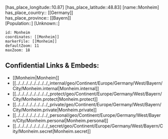 ﻿---
location: [48.83,10.87] 
mapzoom: [7,12] 
mapmarker: city 
type: City
tags:
- geo/City


SpocWebEntityId: 32554
isDeleted: false
confidential: public

---
[has_place_longitude::10.87] 
[has_place_latitude::48.83] 
[name::Monheim] 
has_place_country:: [[Germany]]  
has_place_province:: [[Bayern]]  
[Population::] 
[Unknown::] 


```leaflet
id: Monheim
coordinates: [[Monheim]] 
markerFile: [[Monheim]] 
defaultZoom: 11 
maxZoom: 18
```


## Confidential Links & Embeds: 
- [[Monheim|Monheim]]  
- [[../../../../../../../../_internal/geo/Continent/Europe/Germany/West/Bayern/City/Monheim.internal|Monheim.internal]] 
- [[../../../../../../../../_protect/geo/Continent/Europe/Germany/West/Bayern/City/Monheim.protect|Monheim.protect]] 
- [[../../../../../../../../_private/geo/Continent/Europe/Germany/West/Bayern/City/Monheim.private|Monheim.private]] 
- [[../../../../../../../../_personal/geo/Continent/Europe/Germany/West/Bayern/City/Monheim.personal|Monheim.personal]] 
- [[../../../../../../../../_secret/geo/Continent/Europe/Germany/West/Bayern/City/Monheim.secret|Monheim.secret]] 
